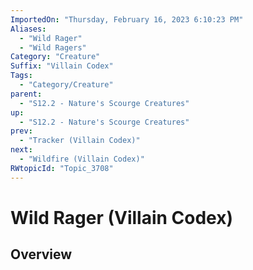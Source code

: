 ```yaml
---
ImportedOn: "Thursday, February 16, 2023 6:10:23 PM"
Aliases:
  - "Wild Rager"
  - "Wild Ragers"
Category: "Creature"
Suffix: "Villain Codex"
Tags:
  - "Category/Creature"
parent:
  - "S12.2 - Nature's Scourge Creatures"
up:
  - "S12.2 - Nature's Scourge Creatures"
prev:
  - "Tracker (Villain Codex)"
next:
  - "Wildfire (Villain Codex)"
RWtopicId: "Topic_3708"
---
```

# Wild Rager (Villain Codex)
## Overview
